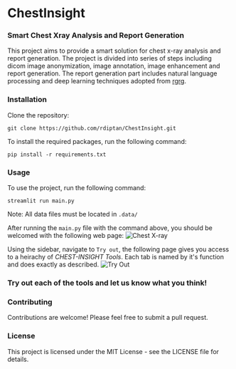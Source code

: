 # ChestInsight
### Smart Chest Xray Analysis and Report Generation

This project aims to provide a smart solution for chest x-ray analysis and report generation. The project is divided into series of steps including dicom image anonymization, image annotation, image enhancement and report generation. The report generation part includes natural language processing and deep learning techniques adopted from [rgrg](https://github.com/ttanida/rgrg).

### Installation
Clone the repository:

```git clone https://github.com/rdiptan/ChestInsight.git```

To install the required packages, run the following command:

```pip install -r requirements.txt``` 

### Usage

To use the project, run the following command:

```streamlit run main.py``` 

Note: All data files must be located in ```.data/```

After running the ```main.py``` file with the command above, you should be welcomed with the following web page:
![Chest X-ray](./utils/homepage.jpg)

Using the sidebar, navigate to ```Try out```, the following page gives you access to a heirachy of *CHEST-INSIGHT Tools*. Each tab is named by it's function and does exactly as described.
![Try Out](./utils/tryout.jpg)

### Try out each of the tools and let us know what you think!
### Contributing

Contributions are welcome! Please feel free to submit a pull request.

### License

This project is licensed under the MIT License - see the LICENSE file for details.
